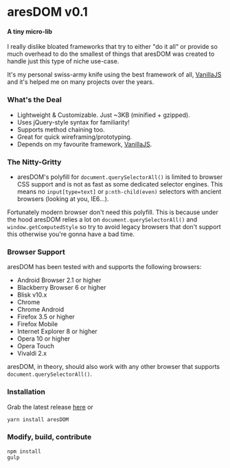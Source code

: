 # aresDOM v0.1

#### A tiny micro-lib

I really dislike bloated frameworks that try to either "do it all" or provide so much overhead to do the smallest of things that aresDOM was created to handle just this type of niche use-case.

It's my personal swiss-army knife using the best framework of all, [VanillaJS](http://vanilla-js.com) and it's helped me on many projects over the years.

### What's the Deal

* Lightweight &amp; Customizable. Just ~3KB (minified + gzipped).
* Uses jQuery-style syntax for familiarity!
* Supports method chaining too.
* Great for quick wireframing/prototyping.
* Depends on my favourite framework, <a href="http://vanilla-js.com/" target="_blank">VanillaJS</a>.

### The Nitty-Gritty

* aresDOM's polyfill for `document.querySelectorAll()` is limited to browser CSS support and is not as fast as some dedicated selector engines. This means no `input[type=text]` or `p:nth-child(even)` selectors with ancient browsers (looking at you, IE6...).

Fortunately modern browser don't need this polyfill. This is because under the hood aresDOM relies a lot on `document.querySelectorAll()` and `window.getComputedStyle` so try to avoid legacy browsers that don't support this otherwise you're gonna have a bad time.

### Browser Support

aresDOM has been tested with and supports the following browsers:

* Android Browser 2.1 or higher
* Blackberry Browser 6 or higher
* Blisk v10.x
* Chrome
* Chrome Android
* Firefox 3.5 or higher
* Firefox Mobile
* Internet Explorer 8 or higher
* Opera 10 or higher
* Opera Touch
* Vivaldi 2.x

aresDOM, in theory, should also work with any other browser that supports `document.querySelectorAll()`.

### Installation

Grab the latest release [here](https://github.com/vip3rousmango/aresDOM/) or

```sh
yarn install aresDOM
```

### Modify, build, contribute

```shell
npm install
gulp
```
